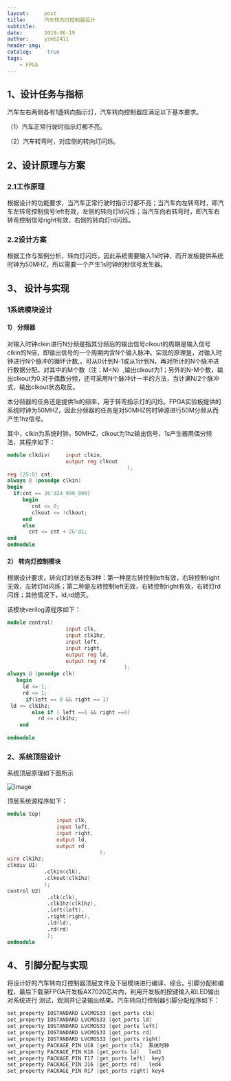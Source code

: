 ```yaml
---
layout:     post
title:      汽车转向灯控制器设计
subtitle:   
date:       2019-06-19
author:     yzmb2411
header-img: 
catalog: 	 true
tags:
    - FPGA
---
```


## 1、设计任务与指标

汽车左右两侧各有1盏转向指示灯，汽车转向控制器应满足以下基本要求。

（1）汽车正常行驶时指示灯都不亮。

（2）汽车转弯时，对应侧的转向灯闪烁。

## 2、设计原理与方案

### 2.1工作原理

根据设计的功能要求，当汽车正常行驶时指示灯都不亮；当汽车向左转弯时，即汽车左转弯控制信号left有效，左侧的转向灯ld闪烁；当汽车向右转弯时，即汽车右转弯控制信号right有效，右侧的转向灯rd闪烁。

### 2.2设计方案

根据工作与案例分析，转向灯闪烁，因此系统需要输入1s时钟，而开发板提供系统时钟为50MHZ，所以需要一个产生1s时钟的秒信号发生器。

##  3、	设计与实现

### 1系统模块设计

#### 1）	分频器

对输入时钟clkin进行N分频是指其分频后的输出信号clkout的周期是输入信号clkin的N倍，即输出信号的一个周期内含N个输入脉冲。实现的原理是，对输入时钟进行N个脉冲的循环计数,，可从0计到N-1或从1计到N，再对所计的N个脉冲进行数据分配。对其中的M个数（注：M<N）,输出clkout为1；另外的N-M个数，输出clkout为0.对于偶数分频，还可采用N个脉冲计一半的方法，当计满N/2个脉冲式，输出clkout状态取反。

本分频器的任务还是提供1s的频率，用于转弯指示灯的闪烁。FPGA实验板提供的系统时钟为50MHZ，因此分频器的任务是对50MHZ的时钟源进行50M分频从而产生1hz信号。

其中，clkin为系统时钟，50MHZ，clkout为1hz输出信号，1s产生器用偶分频法，其程序如下：

```verilog
module clkdiv(     input clkin,
                   output reg clkout
                                       );
reg [25:0] cnt;
always @ (posedge clkin)
begin
  if(cnt == 26'd24_999_999)
     begin
        cnt <= 0;
        clkout <= !clkout;
     end 
     else 
       cnt <= cnt + 26'd1;
end         
endmodule
```
#### 2）	转向灯控制模块

根据设计要求，转向灯的状态有3种：第一种是左转控制left有效，右转控制right无效，左转灯ld闪烁；第二种是左转控制left无效，右转控制right有效，右转灯rd闪烁；其他情况下，ld,rd熄灭。

该模块verilog源程序如下：
```verilog 
module control(   
                   input clk,
                   input clk1hz,
                   input left,
                   input right,
                   output reg ld,
                   output reg rd
                                      );
always @ (posedge clk)
   begin
     ld <= 1;
     rd <= 1;
      if(left == 0 && right == 1)
 ld <= clk1hz;
        else if ( left ==1 && right ==0)
          rd <= clk1hz;
    end      
     
endmodule
```
### 2、系统顶层设计

系统顶层原理如下图所示

![image](https://wx3.sinaimg.cn/mw1024/ab20a024ly1g46kxvbnczj20t60a674p.jpg)

顶层系统源程序如下：

```verilog 
module top( 
                input clk,
                input left,
                input right,
                output ld,
                output rd 
                              );
wire clk1hz;
clkdiv U1(
            .clkin(clk),
            .clkout(clk1hz)
            );
control U2(
             .clk(clk),
             .clk1hz(clk1hz),
             .left(left),
             .right(right),
             .ld(ld),
             .rd(rd)
             );                              
endmodule
```
##  4、	引脚分配与实现
将设计好的汽车转向灯控制器顶层文件及下层模块进行编译、综合。引脚分配和编程，最后下载至FPGA开发板AX7020芯片内，利用开发板的按键输入和LED输出对系统进行 测试，观测并记录输出结果。汽车转向灯控制器引脚分配程序如下：
```verilog 
set_property IOSTANDARD LVCMOS33 [get_ports clk]
set_property IOSTANDARD LVCMOS33 [get_ports ld]   
set_property IOSTANDARD LVCMOS33 [get_ports left]
set_property IOSTANDARD LVCMOS33 [get_ports rd]
set_property IOSTANDARD LVCMOS33 [get_ports right]
set_property PACKAGE_PIN U18 [get_ports clk]  系统时钟
set_property PACKAGE_PIN K16 [get_ports ld]   led3
set_property PACKAGE_PIN T17 [get_ports left]  key3
set_property PACKAGE_PIN J16 [get_ports rd]   led4
set_property PACKAGE_PIN R17 [get_ports right] key4
```
